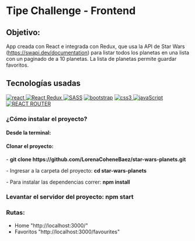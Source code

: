 # Tipe Challenge - Frontend

## Objetivo:
App creada con React e integrada con Redux, que usa la API de Star Wars (https://swapi.dev/documentation) para listar todos los planetas en una lista con un paginado de a 10 planetas. La lista de planetas permite guardar favoritos.

## Tecnologías usadas
<p align="left">
  <!–– REACT ––>
  <a href="https://reactjs.org/" target="_blank" data-bs-toggle="tooltip" title="ReactJS"> <img src="https://img.shields.io/badge/React-20232A?style=for-the-badge&logo=react&logoColor=61DAFB" alt="react"/> </a>
  <!–– REDUX ––>
  <a href="https://redux.js.org/" target="_blank" data-bs-toggle="tooltip" title="React Redux"> <img src="https://img.shields.io/badge/Redux-593D88?style=for-the-badge&logo=redux&logoColor=white" alt="React Redux"/> </a>
  <!–– SASS ––>
<a href="https://sass-lang.com" target="_blank" data-bs-toggle="tooltip" title="SASS"> <img src="https://img.shields.io/badge/Sass-CC6699?style=for-the-badge&logo=sass&logoColor=white" alt="SASS"/></a>
   <!–– BOOTSTRAP ––>
<a href="https://getbootstrap.com" target="_blank" data-bs-toggle="tooltip" title="Bootstrap"> <img src="https://img.shields.io/badge/Bootstrap-563D7C?style=for-the-badge&logo=bootstrap&logoColor=white" alt="bootstrap"/></a>
  <!–– CSS ––>
    <a href="https://www.w3schools.com/css/" target="_blank" data-bs-toggle="tooltip" title="CSS3"> <img src="https://img.shields.io/badge/CSS3-1572B6?style=for-the-badge&logo=css3&logoColor=white" alt="css3"/> </a>
  <!–– JAVASCRIPT ––>
<a href=https://developer.mozilla.org/en-US/docs/Web/JavaScript" target="_blank" data-bs-toggle="tooltip" title="JavaScript"> <img src="https://img.shields.io/badge/JavaScript-323330?style=for-the-badge&logo=javascript&logoColor=F7DF1E" alt="javaScript"/> </a>
  <!–– JAVASCRIPT ––>
<a href="https://github.com/remix-run/react-router/tree/main/packages/react-router-dom" target="_blank" data-bs-toggle="tooltip" title="REACT ROUTER"> <img src="https://img.shields.io/badge/React_Router-CA4245?style=for-the-badge&logo=react-router&logoColor=white" alt="REACT ROUTER"/></a>
  </p>


### ¿Cómo instalar el proyecto?

#### Desde la terminal:
  
<h4> Clonar el proyecto:</h4>
<p>- <strong> git clone https://github.com/LorenaCoheneBaez/star-wars-planets.git </strong> </p>
<p>- Ingresar a la carpeta del proyecto: <strong>cd star-wars-planets</strong> </p>
<p>- Para instalar las dependencias correr: <strong>npm install</strong> </p>

### Levantar el servidor del proyecto: npm start

### Rutas:
- Home "http://localhost:3000/"
- Favoritos "http://localhost:3000/favourites"
